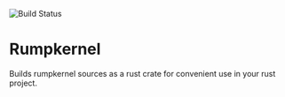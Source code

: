 ![Build Status](https://travis-ci.org/gz/rust-rumpkernel.svg)

# Rumpkernel

Builds rumpkernel sources as a rust crate for convenient use in your rust project.


